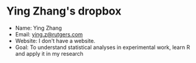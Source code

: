 Ying Zhang's dropbox
============================



- Name: Ying Zhang 
- Email: ying.z@rutgers.com
- Website: I don't have a website.
- Goal: To understand statistical analyses in experimental work, learn R and apply it in my research 